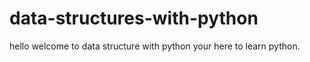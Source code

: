 # data-structures-with-python
hello welcome to data structure with python 
your here to learn python.